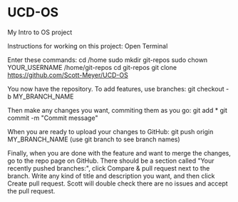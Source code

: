 # UCD-OS
My Intro to OS project

Instructions for working on this project:
Open Terminal

Enter these commands:
cd /home
sudo mkdir git-repos
sudo chown YOUR_USERNAME /home/git-repos
cd git-repos
git clone https://github.com/Scott-Meyer/UCD-OS

You now have the repository. To add features, use branches:
git checkout -b MY_BRANCH_NAME

Then make any changes you want, commiting them as you go:
git add *
git commit -m "Commit message"

When you are ready to upload your changes to GitHub:
git push origin MY_BRANCH_NAME       (use git branch to see branch names)

Finally, when you are done with the feature and want to merge the changes, go to the repo page on GitHub. There should be a section called "Your recently pushed branches:", click Compare & pull request next to the branch. Write any kind of title and description you want, and then click Create pull request. Scott will double check there are no issues and accept the pull request.

